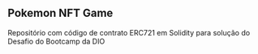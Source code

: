 ## Pokemon NFT Game
Repositório com código de contrato ERC721 em Solidity para solução do Desafio do Bootcamp da DIO